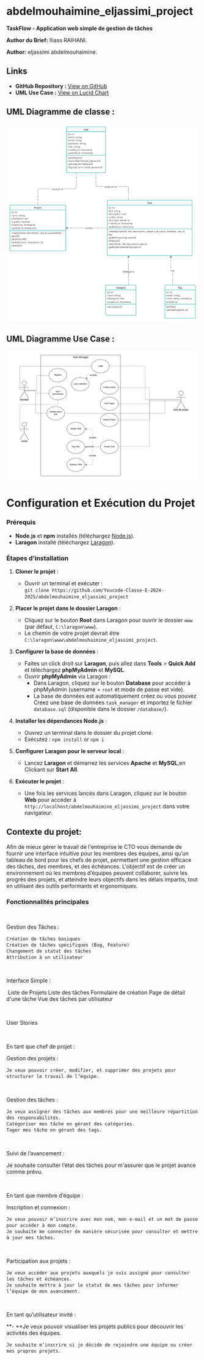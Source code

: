 # abdelmouhaimine_eljassimi_project

**TaskFlow - Application web simple de gestion de tâches**

**Author du Brief:** Iliass RAIHANI.

**Author:** eljassimi abdelmouhaimine.

## Links

- **GitHub Repository :** [View on GitHub](https://github.com/Youcode-Classe-E-2024-2025/abdelmouhaimine_eljassimi_project.git)
- **UML Use Case :** [View on Lucid Chart](https://lucid.app/lucidchart/001bfcbe-b401-4f32-9a7e-744d822056a1/edit?viewport_loc=-526%2C-3%2C2865%2C1265%2C0_0&invitationId=inv_c709af06-d0fa-43bc-8367-14660934b914)

## UML Diagramme de classe : 

![diagramme de classe](assets/Diagram/Class.png)

## UML Diagramme Use Case : 

![diagramme de classe](assets/Diagram/UseCase.png)


# Configuration et Exécution du Projet

### Prérequis
* **Node.js** et **npm** installés (téléchargez [Node.js](https://nodejs.org/)).
* **Laragon** installé (téléchargez [Laragon](https://laragon.org/download/)).

### Étapes d’installation

1. **Cloner le projet** :
   - Ouvrir un terminal et exécuter :  
     `git clone https://github.com/Youcode-Classe-E-2024-2025/abdelmouhaimine_eljassimi_project`

2. **Placer le projet dans le dossier Laragon** :
   - Cliquez sur le bouton **Root** dans Laragon pour ouvrir le dossier `www` (par défaut, `C:\laragon\www`).
   - Le chemin de votre projet devrait être `C:\laragon\www\abdelmouhaimine_eljassimi_project`.

3. **Configurer la base de données** :
   - Faites un click droit sur **Laragon**, puis allez dans **Tools** > **Quick Add** et téléchargez **phpMyAdmin** et **MySQL**.
   - Ouvrir **phpMyAdmin** via Laragon :
     - Dans Laragon, cliquez sur le bouton **Database** pour accéder à phpMyAdmin (username = `root` et mode de passe est vide).
     - La base de données est automatiquement créez ou vous pouvez Créez une base de données `task_manager` et importez le fichier `database.sql` (disponible dans le dossier `/database/`).


4. **Installer les dépendances Node.js** :
   - Ouvrez un terminal dans le dossier du projet cloné.
   - Exécutez :  `npm install` or `npm i`

5. **Configurer Laragon pour le serveur local** :
   - Lancez **Laragon** et démarrez les services **Apache** et **MySQL**,en Clickant sur **Start All**.


6. **Exécuter le projet** :
   - Une fois les services lancés dans Laragon, cliquez sur le bouton **Web** pour accéder à `http://localhost/abdelmouhaimine_eljassimi_project` dans votre navigateur.



## **Contexte du projet:**

Afin de mieux gérer le travail de l'entreprise le CTO vous demande de fournir une interface intuitive pour les membres des équipes, ainsi qu’un tableau de bord pour les chefs de projet, permettant une gestion efficace des tâches, des membres, et des échéances. L'objectif est de créer un environnement où les membres d’équipes peuvent collaborer, suivre les progrès des projets, et atteindre leurs objectifs dans les délais impartis, tout en utilisant des outils performants et ergonomiques.
​

### Fonctionnalités principales

​

Gestion des Tâches :

    Création de tâches basiques
    Création de tâches spécifiques (Bug, Feature)
    Changement de statut des tâches
    Attribution à un utilisateur

​

Interface Simple :

​
    Liste de Projets
    Liste des tâches
    Formulaire de création
    Page de détail d'une tâche
    Vue des tâches par utilisateur

​

User Stories

​

En tant que chef de projet :

Gestion des projets :

    Je veux pouvoir créer, modifier, et supprimer des projets pour structurer le travail de l’équipe.

​

Gestion des tâches :

    Je veux assigner des tâches aux membres pour une meilleure répartition des responsabilités.
    Catégoriser mes tâche en gérant des catégories.
    Tager mes tâche en gérant des tags.

​

Suivi de l’avancement :

Je souhaite consulter l’état des tâches pour m'assurer que le projet avance comme prévu.

​

En tant que membre d’équipe :

Inscription et connexion :

    Je veux pouvoir m’inscrire avec mon nom, mon e-mail et un mot de passe pour accéder à mon compte.
    Je souhaite me connecter de manière sécurisée pour consulter et mettre à jour mes tâches.

​

Participation aux projets :

    Je veux accéder aux projets auxquels je suis assigné pour consulter les tâches et échéances.
    Je souhaite mettre à jour le statut de mes tâches pour informer l’équipe de mon avancement.

​

En tant qu’utilisateur invité :

**- **Je veux pouvoir visualiser les projets publics pour découvrir les activités des équipes.

    Je souhaite m’inscrire si je décide de rejoindre une équipe ou créer mes propres projets.